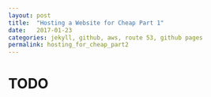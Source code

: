 ```yaml
---
layout: post
title:  "Hosting a Website for Cheap Part 1"
date:   2017-01-23
categories: jekyll, github, aws, route 53, github pages
permalink: hosting_for_cheap_part2
---
```


# TODO